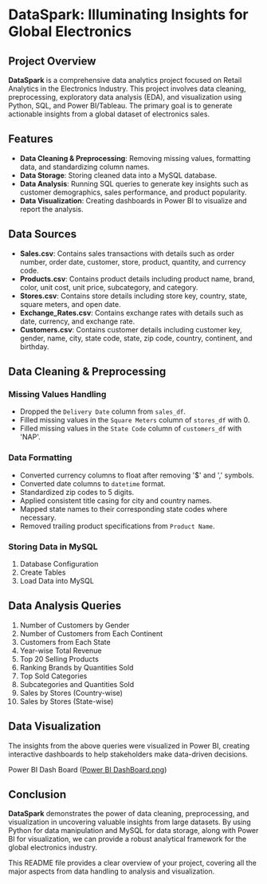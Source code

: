 # DataSpark: Illuminating Insights for Global Electronics

## Project Overview

**DataSpark** is a comprehensive data analytics project focused on Retail Analytics in the Electronics Industry. This project involves data cleaning, preprocessing, exploratory data analysis (EDA), and visualization using Python, SQL, and Power BI/Tableau. The primary goal is to generate actionable insights from a global dataset of electronics sales.

## Features

- **Data Cleaning & Preprocessing**: Removing missing values, formatting data, and standardizing column names.
- **Data Storage**: Storing cleaned data into a MySQL database.
- **Data Analysis**: Running SQL queries to generate key insights such as customer demographics, sales performance, and product popularity.
- **Data Visualization**: Creating dashboards in Power BI to visualize and report the analysis.

## Data Sources

- **Sales.csv**: Contains sales transactions with details such as order number, order date, customer, store, product, quantity, and currency code.
- **Products.csv**: Contains product details including product name, brand, color, unit cost, unit price, subcategory, and category.
- **Stores.csv**: Contains store details including store key, country, state, square meters, and open date.
- **Exchange_Rates.csv**: Contains exchange rates with details such as date, currency, and exchange rate.
- **Customers.csv**: Contains customer details including customer key, gender, name, city, state code, state, zip code, country, continent, and birthday.

## Data Cleaning & Preprocessing

### Missing Values Handling

- Dropped the `Delivery Date` column from `sales_df`.
- Filled missing values in the `Square Meters` column of `stores_df` with 0.
- Filled missing values in the `State Code` column of `customers_df` with 'NAP'.

### Data Formatting

- Converted currency columns to float after removing '$' and ',' symbols.
- Converted date columns to `datetime` format.
- Standardized zip codes to 5 digits.
- Applied consistent title casing for city and country names.
- Mapped state names to their corresponding state codes where necessary.
- Removed trailing product specifications from `Product Name`.

### Storing Data in MySQL

1. Database Configuration
2. Create Tables
3. Load Data into MySQL

## Data Analysis Queries

1. Number of Customers by Gender
2. Number of Customers from Each Continent
3. Customers from Each State
4. Year-wise Total Revenue
5. Top 20 Selling Products
6. Ranking Brands by Quantities Sold
7. Top Sold Categories
8. Subcategories and Quantities Sold
9. Sales by Stores (Country-wise)
10. Sales by Stores (State-wise)
   
## Data Visualization

The insights from the above queries were visualized in Power BI, creating interactive dashboards to help stakeholders make data-driven decisions. 

Power BI Dash Board ([Power BI DashBoard.png](https://github.com/JayanthiML/DataSpark-Illuminating-Insights-with-Power-BI/blob/main/Power%20BI%20DashBoard.png))

## Conclusion

**DataSpark** demonstrates the power of data cleaning, preprocessing, and visualization in uncovering valuable insights from large datasets. By using Python for data manipulation and MySQL for data storage, along with Power BI for visualization, we can provide a robust analytical framework for the global electronics industry.

This README file provides a clear overview of your project, covering all the major aspects from data handling to analysis and visualization.

